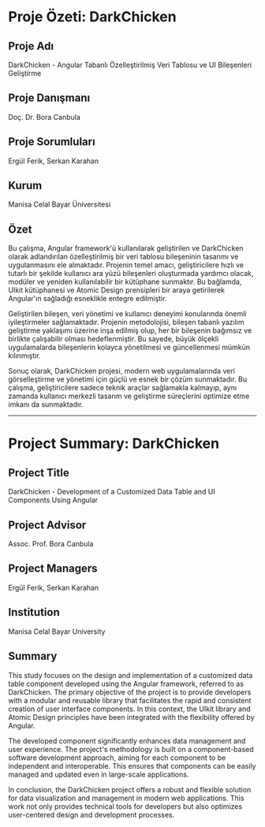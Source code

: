 # Proje Özeti: DarkChicken

## Proje Adı
DarkChicken - Angular Tabanlı Özelleştirilmiş Veri Tablosu ve UI Bileşenleri Geliştirme

## Proje Danışmanı
Doç. Dr. Bora Canbula

## Proje Sorumluları
Ergül Ferik, Serkan Karahan

## Kurum
Manisa Celal Bayar Üniversitesi

## Özet
Bu çalışma, Angular framework'ü kullanılarak geliştirilen ve DarkChicken olarak adlandırılan özelleştirilmiş bir veri tablosu bileşeninin tasarımı ve uygulanmasını ele almaktadır. Projenin temel amacı, geliştiricilere hızlı ve tutarlı bir şekilde kullanıcı ara yüzü bileşenleri oluşturmada yardımcı olacak, modüler ve yeniden kullanılabilir bir kütüphane sunmaktır. Bu bağlamda, UIkit kütüphanesi ve Atomic Design prensipleri bir araya getirilerek Angular'ın sağladığı esneklikle entegre edilmiştir.

Geliştirilen bileşen, veri yönetimi ve kullanıcı deneyimi konularında önemli iyileştirmeler sağlamaktadır. Projenin metodolojisi, bileşen tabanlı yazılım geliştirme yaklaşımı üzerine inşa edilmiş olup, her bir bileşenin bağımsız ve birlikte çalışabilir olması hedeflenmiştir. Bu sayede, büyük ölçekli uygulamalarda bileşenlerin kolayca yönetilmesi ve güncellenmesi mümkün kılınmıştır.

Sonuç olarak, DarkChicken projesi, modern web uygulamalarında veri görselleştirme ve yönetimi için güçlü ve esnek bir çözüm sunmaktadır. Bu çalışma, geliştiricilere sadece teknik araçlar sağlamakla kalmayıp, aynı zamanda kullanıcı merkezli tasarım ve geliştirme süreçlerini optimize etme imkanı da sunmaktadır.

---

# Project Summary: DarkChicken

## Project Title
DarkChicken - Development of a Customized Data Table and UI Components Using Angular

## Project Advisor
Assoc. Prof. Bora Canbula

## Project Managers
Ergül Ferik, Serkan Karahan

## Institution
Manisa Celal Bayar University

## Summary
This study focuses on the design and implementation of a customized data table component developed using the Angular framework, referred to as DarkChicken. The primary objective of the project is to provide developers with a modular and reusable library that facilitates the rapid and consistent creation of user interface components. In this context, the UIkit library and Atomic Design principles have been integrated with the flexibility offered by Angular.

The developed component significantly enhances data management and user experience. The project's methodology is built on a component-based software development approach, aiming for each component to be independent and interoperable. This ensures that components can be easily managed and updated even in large-scale applications.

In conclusion, the DarkChicken project offers a robust and flexible solution for data visualization and management in modern web applications. This work not only provides technical tools for developers but also optimizes user-centered design and development processes.
